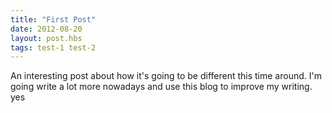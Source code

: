 ```yaml
---
title: "First Post"
date: 2012-08-20
layout: post.hbs
tags: test-1 test-2
---
```


An interesting post about how it's going to be different this time around. I'm going write a lot more nowadays and use this blog to improve my writing. yes
